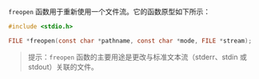 `freopen` 函数用于重新使用一个文件流。它的函数原型如下所示：

```c
#include <stdio.h>

FILE *freopen(const char *pathname, const char *mode, FILE *stream);
```

> 提示：`freopen` 函数的主要用途是更改与标准文本流（stderr、stdin 或 stdout）关联的文件。

